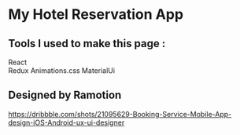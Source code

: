 # My Hotel Reservation App 

## Tools I used to make this page : 

React
</br>
Redux
Animations.css
MaterialUi

## Designed by Ramotion
https://dribbble.com/shots/21095629-Booking-Service-Mobile-App-design-iOS-Android-ux-ui-designer


